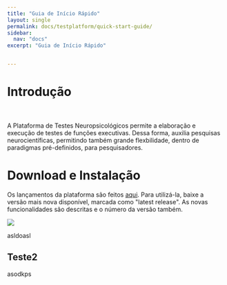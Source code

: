```yaml
---
title: "Guia de Início Rápido"
layout: single
permalink: docs/testplatform/quick-start-guide/
sidebar:
  nav: "docs"
excerpt: "Guia de Início Rápido"


---
```



# Introdução
<br><br>A Plataforma de Testes Neuropsicológicos permite a elaboração e execução de testes de funções executivas.
          Dessa forma, auxilia pesquisas neurocientíficas, permitindo também grande flexbilidade, dentro de paradigmas pré-definidos,
          para pesquisadores.



# Download e Instalação

Os lançamentos da plataforma são feitos <a href="https://github.com/lab-neuro-comp/Test-Platform/releases">aqui</a>.
Para utilizá-la, baixe a versão mais nova disponível, marcada como "latest release". As novas funcionalidades são descritas e o número da versão também.


<img src="https://lab-neuro-comp.github.io/assets/images/test-platform-docs/release-download.jpg"/>


asldoasl
## Teste2



asodkps
